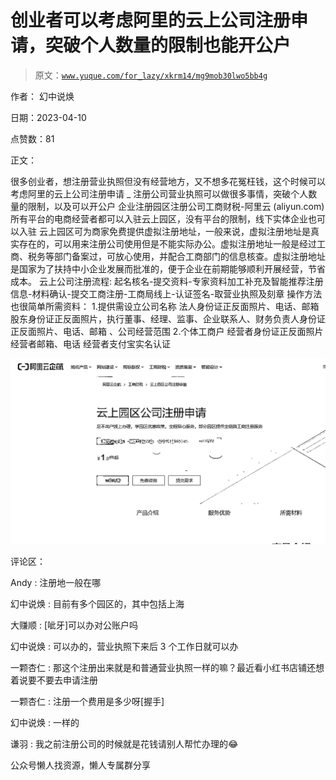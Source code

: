 # 创业者可以考虑阿里的云上公司注册申请，突破个人数量的限制也能开公户

> 原文：[`www.yuque.com/for_lazy/xkrm14/mg9mob30lwo5bb4g`](https://www.yuque.com/for_lazy/xkrm14/mg9mob30lwo5bb4g)



作者： 幻中说焕



日期：2023-04-10



点赞数：81



正文：



很多创业者，想注册营业执照但没有经营地方，又不想多花冤枉钱，这个时候可以考虑阿里的云上公司注册申请 _ 注册公司营业执照可以做很多事情，突破个人数量的限制，以及可以开公户 企业注册园区注册公司工商财税-阿里云 (aliyun.com) 所有平台的电商经营者都可以入驻云上园区，没有平台的限制，线下实体企业也可以入驻 云上园区可为商家免费提供虚拟注册地址，一般来说，虚拟注册地址是真实存在的，可以用来注册公司使用但是不能实际办公。虚拟注册地址一般是经过工商、税务等部门备案过，可放心使用，并配合工商部门的信息核查。虚拟注册地址是国家为了扶持中小企业发展而批准的，便于企业在前期能够顺利开展经营，节省成本。 云上公司注册流程: 起名核名-提交资料-专家资料加工补充及智能推荐注册信息-材料确认-提交工商注册-工商局线上-认证签名-取营业执照及刻章 操作方法也很简单所需资料： 1.提供需设立公司名称 法人身份证正反面照片、电话、邮箱 股东身份证正反面照片，执行董事、经理、监事、企业联系人、财务负责人身份证正反面照片、电话、邮箱 、公司经营范围 2.个体工商户 经营者身份证正反面照片 经营者邮箱、电话 经营者支付宝实名认证



![](img/08839384a8aa13bab44b53fece8d89fd.png)



评论区：



Andy : 注册地一般在哪



幻中说焕 : 目前有多个园区的，其中包括上海



大赚顺 : [呲牙]可以办对公账户吗



幻中说焕 : 可以办的，营业执照下来后 3 个工作日就可以办



一颗杏仁 : 那这个注册出来就是和普通营业执照一样的嘛？最近看小红书店铺还想着说要不要去申请注册



一颗杏仁 : 注册一个费用是多少呀[握手]



幻中说焕 : 一样的



谦羽 : 我之前注册公司的时候就是花钱请别人帮忙办理的😂



公众号懒人找资源，懒人专属群分享


